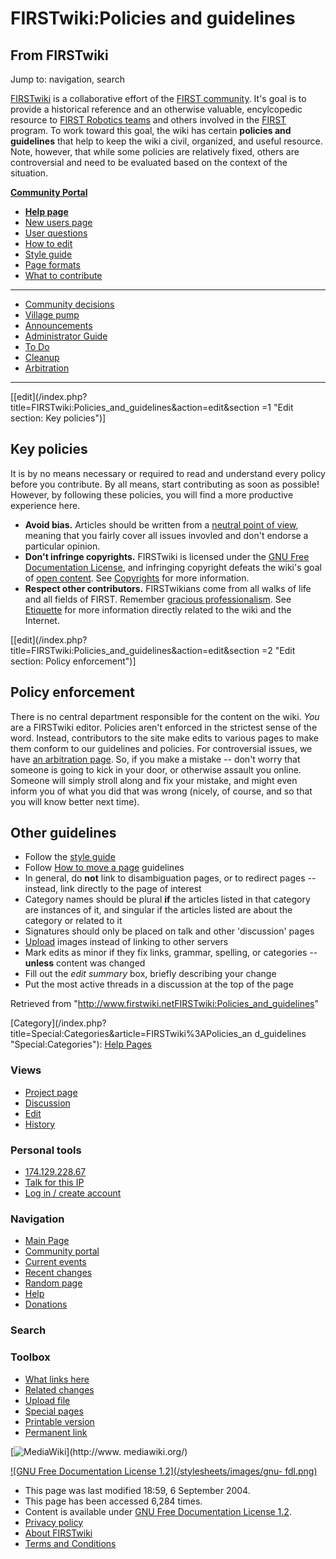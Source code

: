 # FIRSTwiki:Policies and guidelines

## From FIRSTwiki

Jump to: navigation, search

[FIRSTwiki](FIRSTwiki "FIRSTwiki") is a collaborative effort of the [FIRST community](FIRST_community "FIRST community"). It's goal is to provide a historical reference and an otherwise valuable, encylcopedic resource to [FIRST Robotics teams](FIRST_Robotics_team "FIRST Robotics team") and others involved in the [FIRST](FIRST "FIRST") program. To work toward this goal, the wiki has certain **policies and guidelines** that help to keep the wiki a civil, organized, and useful resource. Note, however, that while some policies are relatively fixed, others are controversial and need to be evaluated based on the context of the situation.

**[Community Portal](FIRSTwiki:Community_portal "FIRSTwiki:Community portal")**

- **[Help page](FIRSTwiki:Help "FIRSTwiki:Help")**
- [New users page](FIRSTwiki:New_users_page "FIRSTwiki:New users page")
- [User questions](FIRSTwiki:User_questions "FIRSTwiki:User questions")
- [How to edit](FIRSTwiki:How_does_one_edit_a_page "FIRSTwiki:How does one edit a page")
- [Style guide](FIRSTwiki:Style_guide "FIRSTwiki:Style guide")
- [Page formats](FIRSTwiki:Page_formats "FIRSTwiki:Page formats")
- [What to contribute](FIRSTwiki:What_to_contribute "FIRSTwiki:What to contribute")

--------------------------------------------------------------------------------

- [Community decisions](FIRSTwiki:Community_decisions "FIRSTwiki:Community decisions")
- [Village pump](FIRSTwiki:Village_pump "FIRSTwiki:Village pump")
- [Announcements](FIRSTwiki:Announcements "FIRSTwiki:Announcements")
- [Administrator Guide](FIRSTwiki:Guide_for_administrators "FIRSTwiki:Guide for administrators")
- [To Do](FIRSTwiki:To_Do "FIRSTwiki:To Do")
- [Cleanup](FIRSTwiki:Cleanup "FIRSTwiki:Cleanup")
- [Arbitration](FIRSTwiki:Arbitration "FIRSTwiki:Arbitration")

--------------------------------------------------------------------------------

[[edit](/index.php?title=FIRSTwiki:Policies_and_guidelines&action=edit&section
=1 "Edit section: Key policies")]

## Key policies

It is by no means necessary or required to read and understand every policy before you contribute. By all means, start contributing as soon as possible! However, by following these policies, you will find a more productive experience here.

- **Avoid bias.** Articles should be written from a [neutral point of view](http://www.wikipedia.org/wiki/neutral_point_of_view "wikipedia:neutral_point_of_view"), meaning that you fairly cover all issues invovled and don't endorse a particular opinion.
- **Don't infringe copyrights.** FIRSTwiki is licensed under the [GNU Free Documentation License](http://www.wikipedia.org/wiki/GNU_Free_Documentation_License "wikipedia:GNU_Free_Documentation_License"), and infringing copyright defeats the wiki's goal of [open content](http://www.wikipedia.org/wiki/open_content "wikipedia:open_content"). See [Copyrights](http://www.wikipedia.org/wiki/Copyrights "wikipedia:Copyrights") for more information.
- **Respect other contributors.** FIRSTwikians come from all walks of life and all fields of FIRST. Remember [gracious professionalism](Gracious_professionalism "Gracious professionalism"). See [Etiquette](/index.php?title=FIRSTwiki:Etiquette&action=edit "FIRSTwiki:Etiquette") for more information directly related to the wiki and the Internet.

[[edit](/index.php?title=FIRSTwiki:Policies_and_guidelines&action=edit&section
=2 "Edit section: Policy enforcement")]

## Policy enforcement

There is no central department responsible for the content on the wiki. _You_ are a FIRSTwiki editor. Policies aren't enforced in the strictest sense of the word. Instead, contributors to the site make edits to various pages to make them conform to our guidelines and policies. For controversial issues, we have [an arbitration page](FIRSTwiki:Arbitration "FIRSTwiki:Arbitration"). So, if you make a mistake -- don't worry that someone is going to kick in your door, or otherwise assault you online. Someone will simply stroll along and fix your mistake, and might even inform you of what you did that was wrong (nicely, of course, and so that you will know better next time).

## Other guidelines

- Follow the [style guide](FIRSTwiki:Style_guide "FIRSTwiki:Style guide")
- Follow [How to move a page](FIRSTwiki:How_to_move_a_page "FIRSTwiki:How to move a page") guidelines
- In general, do **not** link to disambiguation pages, or to redirect pages -- instead, link directly to the page of interest
- Category names should be plural **if** the articles listed in that category are instances of it, and singular if the articles listed are about the category or related to it
- Signatures should only be placed on talk and other 'discussion' pages
- [Upload](Special:Upload "Special:Upload") images instead of linking to other servers
- Mark edits as minor if they fix links, grammar, spelling, or categories -- **unless** content was changed
- Fill out the _edit summary_ box, briefly describing your change
- Put the most active threads in a discussion at the top of the page

Retrieved from "<http://www.firstwiki.netFIRSTwiki:Policies_and_guidelines>"

[Category](/index.php?title=Special:Categories&article=FIRSTwiki%3APolicies_an
d_guidelines "Special:Categories"): [Help Pages](Category:Help_Pages "Category:Help Pages")

### Views

- [Project page](FIRSTwiki:Policies_and_guidelines)
- [Discussion](FIRSTwiki_talk:Policies_and_guidelines)
- [Edit](/index.php?title=FIRSTwiki:Policies_and_guidelines&action=edit)
- [History](/index.php?title=FIRSTwiki:Policies_and_guidelines&action=history)

### Personal tools

- [174.129.228.67](User:174.129.228.67)
- [Talk for this IP](User_talk:174.129.228.67)
- [Log in / create account](/index.php?title=Special:Userlogin&returnto=FIRSTwiki:Policies_and_guidelines)

[](Main_Page "Main Page")

### Navigation

- [Main Page](Main_Page)
- [Community portal](FIRSTwiki:Community_portal)
- [Current events](Current_events)
- [Recent changes](Special:Recentchanges)
- [Random page](Special:Random)
- [Help](FIRSTwiki:Help)
- [Donations](FIRSTwiki:Site_support)

### Search

### Toolbox

- [What links here](Special:Whatlinkshere/FIRSTwiki:Policies_and_guidelines)
- [Related changes](Special:Recentchangeslinked/FIRSTwiki:Policies_and_guidelines)
- [Upload file](Special:Upload)
- [Special pages](Special:Specialpages)
- [Printable version](/index.php?title=FIRSTwiki:Policies_and_guidelines&printable=yes)
- [Permanent link](/index.php?title=FIRSTwiki:Policies_and_guidelines&oldid=37732)

[![MediaWiki](/skins/common/images/poweredby_mediawiki_88x31.png)](http://www.
mediawiki.org/)

[![GNU Free Documentation License 1.2](/stylesheets/images/gnu-
fdl.png)](http://www.gnu.org/copyleft/fdl.html)

- This page was last modified 18:59, 6 September 2004.
- This page has been accessed 6,284 times.
- Content is available under [GNU Free Documentation License 1.2](http://www.gnu.org/copyleft/fdl.html "http://www.gnu.org/copyleft/fdl.html").
- [Privacy policy](FIRSTwiki:Privacy_policy "FIRSTwiki:Privacy policy")
- [About FIRSTwiki](FIRSTwiki:About "FIRSTwiki:About")
- [Terms and Conditions](FIRSTwiki:Terms_and_conditions "FIRSTwiki:Terms and conditions")
